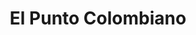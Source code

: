 ---
title: "El Punto Colombiano"
url: /puerto-narino/el-punto-colombiano-calle-3/
shop: tienda rural
---